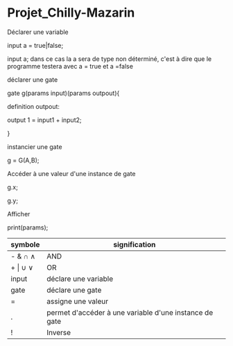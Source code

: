 # Projet_Chilly-Mazarin

Déclarer une variable

input a = true|false;

input a; dans ce cas la a sera de type non déterminé, c'est à dire que le programme testera avec a = true et a =false


déclarer une gate

gate g(params input)(params outpout){

  definition outpout:
  
  output 1 = input1 + input2;
  
}


instancier une gate


g = G(A,B);



Accéder à une valeur d'une instance de gate

g.x;

g.y;



Afficher

print(params);




| symbole    | signification                                          |
|------------|--------------------------------------------------------|
| - & ∩ ∧    | AND                                                    |
| + \| ∪ ∨   | OR                                                     |
| input      | déclare une variable                                   |
| gate       | déclare une gate                                       |
| =          | assigne une valeur                                     |
| .          | permet d'accéder à une variable d'une instance de gate |
| !          | Inverse                                                |
